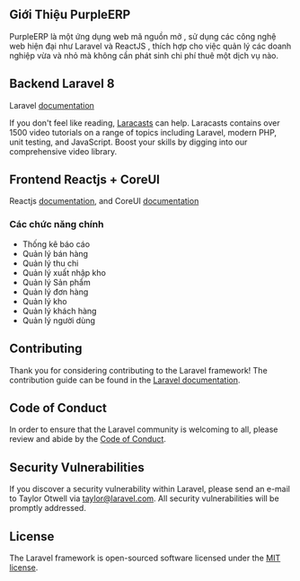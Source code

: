 ## Giới Thiệu PurpleERP

PurpleERP là một ứng dụng web mã nguồn mở , sử dụng các công nghệ web hiện đại như Laravel và ReactJS , thích hợp cho việc quản lý các doanh nghiệp vừa và nhỏ mà không cần phát sinh chi phí thuê một dịch vụ nào.

## Backend Laravel 8

Laravel [documentation](https://laravel.com/docs)

If you don't feel like reading, [Laracasts](https://laracasts.com) can help. Laracasts contains over 1500 video tutorials on a range of topics including Laravel, modern PHP, unit testing, and JavaScript. Boost your skills by digging into our comprehensive video library.

## Frontend Reactjs + CoreUI

Reactjs [documentation](https://reactjs.org/docs/getting-started.html), and CoreUI [documentation](https://coreui.io/docs/getting-started/introduction/)

### Các chức năng chính
- Thống kê báo cáo
- Quản lý bán hàng
- Quản lý thu chi
- Quản lý xuất nhập kho
- Quản lý Sản phẩm
- Quản lý đơn hàng
- Quản lý kho
- Quản lý khách hàng
- Quản lý người dùng

## Contributing

Thank you for considering contributing to the Laravel framework! The contribution guide can be found in the [Laravel documentation](https://laravel.com/docs/contributions).

## Code of Conduct

In order to ensure that the Laravel community is welcoming to all, please review and abide by the [Code of Conduct](https://laravel.com/docs/contributions#code-of-conduct).

## Security Vulnerabilities

If you discover a security vulnerability within Laravel, please send an e-mail to Taylor Otwell via [taylor@laravel.com](mailto:taylor@laravel.com). All security vulnerabilities will be promptly addressed.

## License

The Laravel framework is open-sourced software licensed under the [MIT license](https://opensource.org/licenses/MIT).
